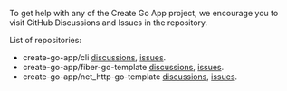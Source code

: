 To get help with any of the Create Go App project, we encourage you to visit GitHub Discussions and Issues in the repository.

List of repositories:

- create-go-app/cli [discussions][cli discussions], [issues][cli issues].
- create-go-app/fiber-go-template [discussions][fiber-go-template discussions], [issues][fiber-go-template issues].
- create-go-app/net_http-go-template [discussions][net_http-go-template discussions], [issues][net_http-go-template issues].

<!-- Links -->

[cli discussions]: https://github.com/create-go-app/cli/discussions
[cli issues]: https://github.com/create-go-app/cli/issues
[fiber-go-template discussions]: https://github.com/create-go-app/fiber-go-template/discussions
[fiber-go-template issues]: https://github.com/create-go-app/fiber-go-template/issues
[net_http-go-template discussions]: https://github.com/create-go-app/net_http-go-template/discussions
[net_http-go-template issues]: https://github.com/create-go-app/net_http-go-template/issues
